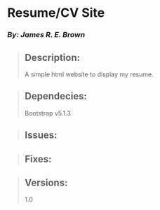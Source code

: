 
# Resume/CV Site
### *By: James R. E. Brown*

> ## Description:
>  A simple html website to display my resume.
>
>  
  
> ## Dependecies:
> Bootstrap v5.1.3
>
>  
  
> ## Issues:
> 
>
>  
  
> ## Fixes:
  
> ## Versions:
>  1.0
>
>  




